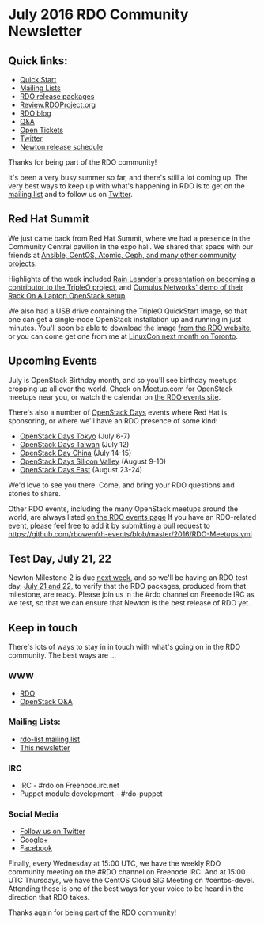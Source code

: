 # July 2016 RDO Community Newsletter

## Quick links:

* [Quick Start](http://rdoproject.org/quickstart)
* [Mailing Lists](https://www.rdoproject.org/community/mailing-lists/)
* [RDO release packages](https://trunk.rdoproject.org/)
* [Review.RDOProject.org](http://review.rdoproject.org/)
* [RDO blog](http://rdoproject.org/blog)
* [Q&A](http://ask.openstack.org/)
* [Open Tickets](http://tm3.org/rdobugs)
* [Twitter](http://twitter.com/rdocommunity)
* [Newton release schedule](http://releases.openstack.org/newton/schedule.html)

Thanks for being part of the RDO community! 

It's been a very busy summer so far, and there's still a lot coming up.
The very best ways to keep up with what's happening in RDO is to get on
the [mailing list](http://rdoproject.org/community/mailing-lists/) and
to follow us on [Twitter](http://twitter.com/rdocommunity/).

## Red Hat Summit

We just came back from Red Hat Summit, where we had a presence in the
Community Central pavilion in the expo hall. We shared that space with
our friends at [Ansible, CentOS, Atomic, Ceph, and many other community
projects](http://eventsblog.redhat.com/2016/06/28/go-upstream-at-summit-community-central/).

Highlights of the week included [Rain Leander's presentation on becoming
a contributor to the TripleO
project](https://rh2016.smarteventscloud.com/connect/sessionDetail.ww?SESSION_ID=75677&tclass=popup),
and [Cumulus Networks' demo of their Rack On A Laptop OpenStack
setup](https://support.cumulusnetworks.com/hc/en-us/articles/215832697-Demo-OpenStack-Cumulus-VX-Rack-on-a-Laptop-Part-I-L2-MLAG-).

We also had a USB drive containing the TripleO QuickStart image, so that
one can get a single-node OpenStack installation up and running in just
minutes. You'll soon be able to download the image [from the RDO
website](https://www.rdoproject.org/tripleo/), or you can come get one from
me at [LinuxCon next month on
Toronto](http://events.linuxfoundation.org/events/linuxcon-north-america).

## Upcoming Events 

July is OpenStack Birthday month, and so you'll see birthday meetups
cropping up all over the world. Check on
[Meetup.com](http://www.meetup.com/) for OpenStack meetups near you, or
watch the calendar on [the RDO events
site](https://www.rdoproject.org/events/).

There's also a number of [OpenStack
Days](https://www.openstack.org/community/events/openstackdays) events
where Red Hat is sponsoring, or where we'll have an RDO presence of some
kind:

* [OpenStack Days Tokyo](http://openstackdays.com/en/) (July 6-7)
* [OpenStack Days Taiwan](http://openstack.ithome.com.tw/) (July 12)
* [OpenStack Day China](http://openstackdaychina.org/) (July 14-15)
* [OpenStack Days Silicon Valley](https://www.openstacksv.com/) (August
  9-10)
* [OpenStack Days East](http://www.openstackeast.com/) (August 23-24)

We'd love to see you there. Come, and bring your RDO questions and
stories to share.

Other RDO events, including the many OpenStack meetups around the
world, are always listed [on the RDO events page](http://rdoproject.org/events) 
If you have an RDO-related event, please feel free to add it by submitting a pull
request to
https://github.com/rbowen/rh-events/blob/master/2016/RDO-Meetups.yml

## Test Day, July 21, 22

Newton Milestone 2 is due [next
week](http://releases.openstack.org/newton/schedule.html), and so we'll
be having an RDO test day, [July 21 and
22](http://rdoproject.org/testday/newton/milestone2), to verify that the RDO
packages, produced from that milestone, are ready. Please join us in 
the #rdo channel on Freenode IRC as we test, so that we can ensure that
Newton is the best release of RDO yet.

## Keep in touch 

There's lots of ways to stay in in touch with what's going on in the
RDO community. The best ways are ...

### WWW 
* [RDO](http://rdoproject.org/)
* [OpenStack Q&A](http://ask.openstack.org/ )

### Mailing Lists: 
* [rdo-list mailing list](http://www.redhat.com/mailman/listinfo/rdo-list )
* [This newsletter](http://www.redhat.com/mailman/listinfo/rdo-newsletter )

### IRC 
* IRC - #rdo on Freenode.irc.net
* Puppet module development - #rdo-puppet

### Social Media
* [Follow us on Twitter](http://twitter.com/rdocommunity )
* [Google+](http://tm3.org/rdogplus )
* [Facebook](http://facebook.com/rdocommunity)

Finally, every Wednesday at 15:00 UTC, we have the weekly RDO community meeting
on the #RDO channel on Freenode IRC. And at 15:00 UTC Thursdays, we
have the CentOS Cloud SIG Meeting on #centos-devel. Attending these is
one of the best ways for your voice to be heard in the direction that
RDO takes.

Thanks again for being part of the RDO community!

